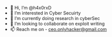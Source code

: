 - 👋 Hi, I’m @h4x0rxD
- 👀 I’m interested in Cyber Secuirty
- 🌱 I’m currently doing research in cyberSec
- 💞️ I’m looking to collaborate on exploit writing
- 📫 Reach me on - ceo.onlyhacker@gmail.com

<!---
h4x0rxD/h4x0rxD is a ✨ special ✨ repository because its `README.md` (this file) appears on your GitHub profile.
You can click the Preview link to take a look at your changes.
--->
